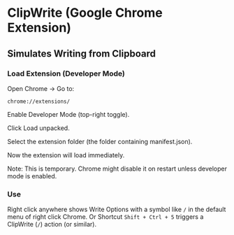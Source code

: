 # ClipWrite (Google Chrome Extension)
## Simulates Writing from Clipboard

### Load Extension (Developer Mode)
Open Chrome → Go to:

```chrome://extensions/```

Enable Developer Mode (top-right toggle).

Click Load unpacked.

Select the extension folder (the folder containing manifest.json).

Now the extension will load immediately.

Note: This is temporary. Chrome might disable it on restart unless developer mode is enabled.

### Use
Right click anywhere shows Write Options with a symbol like ```/``` in the default menu of right click Chrome.
Or
Shortcut ```Shift + Ctrl + 5``` triggers a ClipWrite (```/```) action (or similar).

